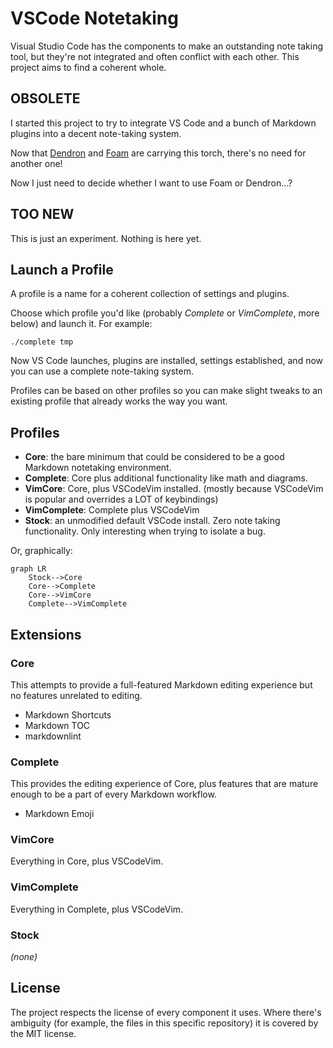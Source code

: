 # VSCode Notetaking

Visual Studio Code has the components to make an outstanding note taking tool,
but they're not integrated and often conflict with each other.
This project aims to find a coherent whole.

## **OBSOLETE**

I started this project to try to integrate VS Code and a bunch of
Markdown plugins into a decent note-taking system.

Now that [Dendron](https://github.com/dendronhq/dendron)
and [Foam](https://github.com/foambubble/foam) are carrying
this torch, there's no need for another one!

Now I just need to decide whether I want to use Foam or Dendron...?

## **TOO NEW**

This is just an experiment. Nothing is here yet.

## Launch a Profile

A profile is a name for a coherent collection of settings and plugins.

Choose which profile you'd like
(probably _Complete_ or _VimComplete_, more below)
and launch it. For example:

`./complete tmp`

Now VS Code launches, plugins are installed, settings established,
and now you can use a complete note-taking system.

Profiles can be based on other profiles so you can make slight tweaks to
an existing profile that already works the way you want.

## Profiles

* **Core**: the bare minimum that could be considered to be a good Markdown notetaking environment.
* **Complete**: Core plus additional functionality like math and diagrams.
* **VimCore**: Core, plus VSCodeVim installed. (mostly because VSCodeVim is popular and overrides a LOT of keybindings)
* **VimComplete**: Complete plus VSCodeVim
* **Stock**: an unmodified default VSCode install. Zero note taking functionality. Only interesting when trying to isolate a bug.

Or, graphically:

```mermaid
graph LR
    Stock-->Core
    Core-->Complete
    Core-->VimCore
    Complete-->VimComplete
```

## Extensions

### Core

This attempts to provide a full-featured Markdown editing experience but no features unrelated to editing.

* Markdown Shortcuts
* Markdown TOC
* markdownlint

### Complete

This provides the editing experience of Core, plus features that are mature enough to be a part of every Markdown workflow.

* Markdown Emoji

### VimCore

Everything in Core, plus VSCodeVim.

### VimComplete

Everything in Complete, plus VSCodeVim.

### Stock

_(none)_

## License

The project respects the license of every component it uses. Where there's
ambiguity (for example, the files in this specific repository) it is covered
by the MIT license.
